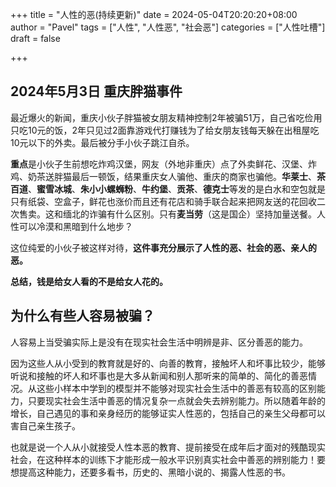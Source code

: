 +++
title = "人性的恶(持续更新)"
date = 2024-05-04T20:20:20+08:00
author = "Pavel"
tags = ["人性", "人性恶", "社会恶"]
categories = ["人性吐槽"]
draft = false

+++

## 2024年5月3日 重庆胖猫事件

最近爆火的新闻，重庆小伙子胖猫被女朋友精神控制2年被骗51万，自己省吃俭用只吃10元的饭，2年只见过2面靠游戏代打赚钱为了给女朋友钱每天躲在出租屋吃10元以下的外卖。最后被分手小伙子跳江自杀。

**重点**是小伙子生前想吃炸鸡汉堡，网友（外地非重庆）点了外卖鲜花、汉堡、炸鸡、奶茶送胖猫最后一顿饭，结果重庆女人骗他、重庆的商家也骗他。**华莱士**、**茶百道**、**蜜雪冰城**、**朱小小螺蛳粉**、**牛约堡**、**贡茶**、**德克士**等发的是白水和空包就是只有纸袋、空盒子，鲜花也涨价而且还有花店和骑手联合起来把网友送的花回收二次售卖。这和缅北的诈骗有什么区别。只有**麦当劳**（这是国企）坚持加量送餐。人性可以冷漠和黑暗到什么地步？

这位纯爱的小伙子被这样对待，**这件事充分展示了人性的恶、社会的恶、亲人的恶。**

**总结，钱是给女人看的不是给女人花的。**

## 为什么有些人容易被骗？

人容易上当受骗实际上是没有在现实社会生活中明辨是非、区分善恶的能力。

因为这些人从小受到的教育就是好的、向善的教育，接触坏人和坏事比较少，能够听说和接触的坏人和坏事也是大多从新闻和别人那听来的简单的、简化的善恶情况。从这些小样本中学到的模型并不能够对现实社会生活中的善恶有较高的区别能力，只要现实社会生活中善恶的情况复杂一点就会失去辨别能力。所以随着年龄的增长，自己遇见的事和亲身经历的能够证实人性恶的，包括自己的亲生父母都可以害自己亲生孩子。

也就是说一个人从小就接受人性本恶的教育、提前接受在成年后才面对的残酷现实社会，在这种样本的训练下才能形成一般水平识别真实社会中善恶的辨别能力！要想提高这种能力，还要多看书，历史的、黑暗小说的、揭露人性恶的书。

